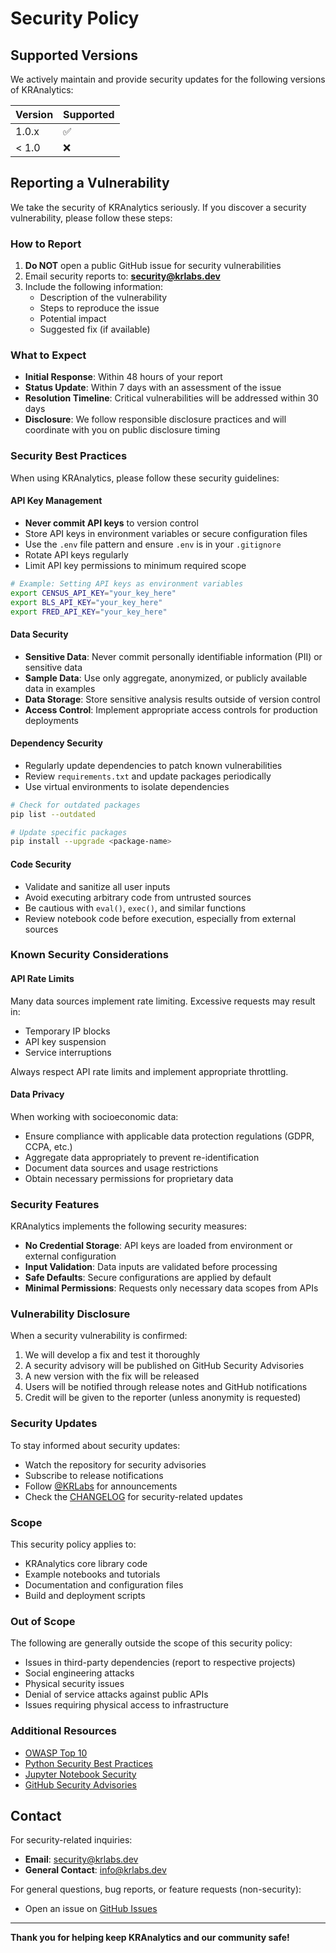 # Security Policy

## Supported Versions

We actively maintain and provide security updates for the following versions of KRAnalytics:

| Version | Supported          |
| ------- | ------------------ |
| 1.0.x   | :white_check_mark: |
| < 1.0   | :x:                |

## Reporting a Vulnerability

We take the security of KRAnalytics seriously. If you discover a security vulnerability, please follow these steps:

### How to Report

1. **Do NOT** open a public GitHub issue for security vulnerabilities
2. Email security reports to: **security@krlabs.dev**
3. Include the following information:
   - Description of the vulnerability
   - Steps to reproduce the issue
   - Potential impact
   - Suggested fix (if available)

### What to Expect

- **Initial Response**: Within 48 hours of your report
- **Status Update**: Within 7 days with an assessment of the issue
- **Resolution Timeline**: Critical vulnerabilities will be addressed within 30 days
- **Disclosure**: We follow responsible disclosure practices and will coordinate with you on public disclosure timing

### Security Best Practices

When using KRAnalytics, please follow these security guidelines:

#### API Key Management

- **Never commit API keys** to version control
- Store API keys in environment variables or secure configuration files
- Use the `.env` file pattern and ensure `.env` is in your `.gitignore`
- Rotate API keys regularly
- Limit API key permissions to minimum required scope

```bash
# Example: Setting API keys as environment variables
export CENSUS_API_KEY="your_key_here"
export BLS_API_KEY="your_key_here"
export FRED_API_KEY="your_key_here"
```

#### Data Security

- **Sensitive Data**: Never commit personally identifiable information (PII) or sensitive data
- **Sample Data**: Use only aggregate, anonymized, or publicly available data in examples
- **Data Storage**: Store sensitive analysis results outside of version control
- **Access Control**: Implement appropriate access controls for production deployments

#### Dependency Security

- Regularly update dependencies to patch known vulnerabilities
- Review `requirements.txt` and update packages periodically
- Use virtual environments to isolate dependencies

```bash
# Check for outdated packages
pip list --outdated

# Update specific packages
pip install --upgrade <package-name>
```

#### Code Security

- Validate and sanitize all user inputs
- Avoid executing arbitrary code from untrusted sources
- Be cautious with `eval()`, `exec()`, and similar functions
- Review notebook code before execution, especially from external sources

### Known Security Considerations

#### API Rate Limits

Many data sources implement rate limiting. Excessive requests may result in:
- Temporary IP blocks
- API key suspension
- Service interruptions

Always respect API rate limits and implement appropriate throttling.

#### Data Privacy

When working with socioeconomic data:
- Ensure compliance with applicable data protection regulations (GDPR, CCPA, etc.)
- Aggregate data appropriately to prevent re-identification
- Document data sources and usage restrictions
- Obtain necessary permissions for proprietary data

### Security Features

KRAnalytics implements the following security measures:

- **No Credential Storage**: API keys are loaded from environment or external configuration
- **Input Validation**: Data inputs are validated before processing
- **Safe Defaults**: Secure configurations are applied by default
- **Minimal Permissions**: Requests only necessary data scopes from APIs

### Vulnerability Disclosure

When a security vulnerability is confirmed:

1. We will develop a fix and test it thoroughly
2. A security advisory will be published on GitHub Security Advisories
3. A new version with the fix will be released
4. Users will be notified through release notes and GitHub notifications
5. Credit will be given to the reporter (unless anonymity is requested)

### Security Updates

To stay informed about security updates:

- Watch the repository for security advisories
- Subscribe to release notifications
- Follow [@KRLabs](https://github.com/KR-Labs) for announcements
- Check the [CHANGELOG](./CHANGELOG.md) for security-related updates

### Scope

This security policy applies to:

- KRAnalytics core library code
- Example notebooks and tutorials
- Documentation and configuration files
- Build and deployment scripts

### Out of Scope

The following are generally outside the scope of this security policy:

- Issues in third-party dependencies (report to respective projects)
- Social engineering attacks
- Physical security issues
- Denial of service attacks against public APIs
- Issues requiring physical access to infrastructure

### Additional Resources

- [OWASP Top 10](https://owasp.org/www-project-top-ten/)
- [Python Security Best Practices](https://python.readthedocs.io/en/stable/library/security.html)
- [Jupyter Notebook Security](https://jupyter-notebook.readthedocs.io/en/stable/security.html)
- [GitHub Security Advisories](https://github.com/KR-Labs/KRAnalytics/security/advisories)

## Contact

For security-related inquiries:
- **Email**: security@krlabs.dev
- **General Contact**: info@krlabs.dev

For general questions, bug reports, or feature requests (non-security):
- Open an issue on [GitHub Issues](https://github.com/KR-Labs/KRAnalytics/issues)

---

**Thank you for helping keep KRAnalytics and our community safe!**
